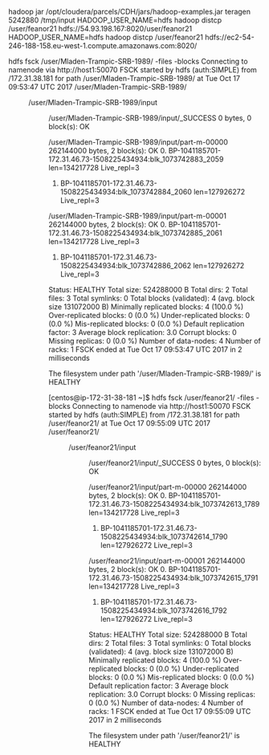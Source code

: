hadoop jar /opt/cloudera/parcels/CDH/jars/hadoop-examples.jar teragen 5242880 /tmp/input
HADOOP_USER_NAME=hdfs hadoop distcp  /user/feanor21 hdfs://54.93.198.167:8020/user/feanor21
HADOOP_USER_NAME=hdfs hadoop distcp  /user/feanor21 hdfs://ec2-54-246-188-158.eu-west-1.compute.amazonaws.com:8020/

hdfs fsck /user/Mladen-Trampic-SRB-1989/ -files -blocks
Connecting to namenode via http://host1:50070
FSCK started by hdfs (auth:SIMPLE) from /172.31.38.181 for path /user/Mladen-Trampic-SRB-1989/ at Tue Oct 17 09:53:47 UTC 2017
/user/Mladen-Trampic-SRB-1989/ <dir>
/user/Mladen-Trampic-SRB-1989/input <dir>
/user/Mladen-Trampic-SRB-1989/input/_SUCCESS 0 bytes, 0 block(s):  OK

/user/Mladen-Trampic-SRB-1989/input/part-m-00000 262144000 bytes, 2 block(s):  OK
0. BP-1041185701-172.31.46.73-1508225434934:blk_1073742883_2059 len=134217728 Live_repl=3
1. BP-1041185701-172.31.46.73-1508225434934:blk_1073742884_2060 len=127926272 Live_repl=3

/user/Mladen-Trampic-SRB-1989/input/part-m-00001 262144000 bytes, 2 block(s):  OK
0. BP-1041185701-172.31.46.73-1508225434934:blk_1073742885_2061 len=134217728 Live_repl=3
1. BP-1041185701-172.31.46.73-1508225434934:blk_1073742886_2062 len=127926272 Live_repl=3

Status: HEALTHY
 Total size:    524288000 B
 Total dirs:    2
 Total files:   3
 Total symlinks:                0
 Total blocks (validated):      4 (avg. block size 131072000 B)
 Minimally replicated blocks:   4 (100.0 %)
 Over-replicated blocks:        0 (0.0 %)
 Under-replicated blocks:       0 (0.0 %)
 Mis-replicated blocks:         0 (0.0 %)
 Default replication factor:    3
 Average block replication:     3.0
 Corrupt blocks:                0
 Missing replicas:              0 (0.0 %)
 Number of data-nodes:          4
 Number of racks:               1
FSCK ended at Tue Oct 17 09:53:47 UTC 2017 in 2 milliseconds


The filesystem under path '/user/Mladen-Trampic-SRB-1989/' is HEALTHY


[centos@ip-172-31-38-181 ~]$ hdfs fsck /user/feanor21/ -files -blocks
Connecting to namenode via http://host1:50070
FSCK started by hdfs (auth:SIMPLE) from /172.31.38.181 for path /user/feanor21/ at Tue Oct 17 09:55:09 UTC 2017
/user/feanor21/ <dir>
/user/feanor21/input <dir>
/user/feanor21/input/_SUCCESS 0 bytes, 0 block(s):  OK

/user/feanor21/input/part-m-00000 262144000 bytes, 2 block(s):  OK
0. BP-1041185701-172.31.46.73-1508225434934:blk_1073742613_1789 len=134217728 Live_repl=3
1. BP-1041185701-172.31.46.73-1508225434934:blk_1073742614_1790 len=127926272 Live_repl=3

/user/feanor21/input/part-m-00001 262144000 bytes, 2 block(s):  OK
0. BP-1041185701-172.31.46.73-1508225434934:blk_1073742615_1791 len=134217728 Live_repl=3
1. BP-1041185701-172.31.46.73-1508225434934:blk_1073742616_1792 len=127926272 Live_repl=3

Status: HEALTHY
 Total size:    524288000 B
 Total dirs:    2
 Total files:   3
 Total symlinks:                0
 Total blocks (validated):      4 (avg. block size 131072000 B)
 Minimally replicated blocks:   4 (100.0 %)
 Over-replicated blocks:        0 (0.0 %)
 Under-replicated blocks:       0 (0.0 %)
 Mis-replicated blocks:         0 (0.0 %)
 Default replication factor:    3
 Average block replication:     3.0
 Corrupt blocks:                0
 Missing replicas:              0 (0.0 %)
 Number of data-nodes:          4
 Number of racks:               1
FSCK ended at Tue Oct 17 09:55:09 UTC 2017 in 2 milliseconds


The filesystem under path '/user/feanor21/' is HEALTHY
